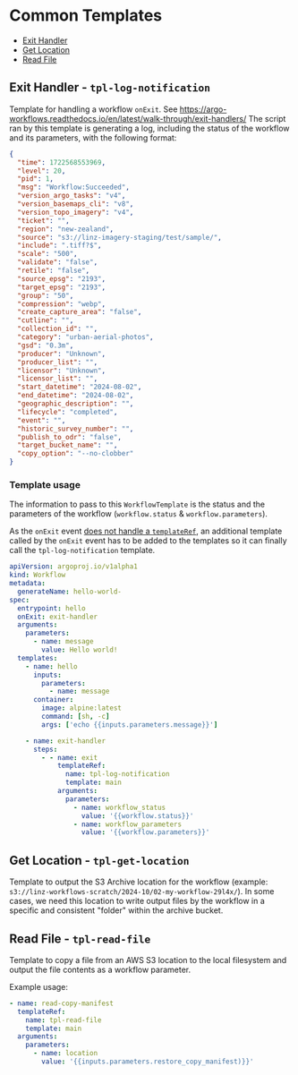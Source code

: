 # Common Templates

- [Exit Handler](##exit-handler---tpl-log-notification)
- [Get Location](##get-location---tpl-get-location)
- [Read File](##read-file---tpl-read-file)

## Exit Handler - `tpl-log-notification`

Template for handling a workflow `onExit`.
See <https://argo-workflows.readthedocs.io/en/latest/walk-through/exit-handlers/>
The script ran by this template is generating a log, including the status of the workflow and its parameters, with the following format:

```json
{
  "time": 1722568553969,
  "level": 20,
  "pid": 1,
  "msg": "Workflow:Succeeded",
  "version_argo_tasks": "v4",
  "version_basemaps_cli": "v8",
  "version_topo_imagery": "v4",
  "ticket": "",
  "region": "new-zealand",
  "source": "s3://linz-imagery-staging/test/sample/",
  "include": ".tiff?$",
  "scale": "500",
  "validate": "false",
  "retile": "false",
  "source_epsg": "2193",
  "target_epsg": "2193",
  "group": "50",
  "compression": "webp",
  "create_capture_area": "false",
  "cutline": "",
  "collection_id": "",
  "category": "urban-aerial-photos",
  "gsd": "0.3m",
  "producer": "Unknown",
  "producer_list": "",
  "licensor": "Unknown",
  "licensor_list": "",
  "start_datetime": "2024-08-02",
  "end_datetime": "2024-08-02",
  "geographic_description": "",
  "lifecycle": "completed",
  "event": "",
  "historic_survey_number": "",
  "publish_to_odr": "false",
  "target_bucket_name": "",
  "copy_option": "--no-clobber"
}
```

### Template usage

The information to pass to this `WorkflowTemplate` is the status and the parameters of the workflow (`workflow.status` & `workflow.parameters`).

As the `onExit` event [does not handle a `templateRef`](https://github.com/argoproj/argo-workflows/issues/3188),
an additional template called by the `onExit` event has to be added to the templates so it can finally call the `tpl-log-notification` template.

```yaml
apiVersion: argoproj.io/v1alpha1
kind: Workflow
metadata:
  generateName: hello-world-
spec:
  entrypoint: hello
  onExit: exit-handler
  arguments:
    parameters:
      - name: message
        value: Hello world!
  templates:
    - name: hello
      inputs:
        parameters:
          - name: message
      container:
        image: alpine:latest
        command: [sh, -c]
        args: ['echo {{inputs.parameters.message}}']

    - name: exit-handler
      steps:
        - - name: exit
            templateRef:
              name: tpl-log-notification
              template: main
            arguments:
              parameters:
                - name: workflow_status
                  value: '{{workflow.status}}'
                - name: workflow_parameters
                  value: '{{workflow.parameters}}'
```

## Get Location - `tpl-get-location`

Template to output the S3 Archive location for the workflow (example: `s3://linz-workflows-scratch/2024-10/02-my-workflow-29l4x/`).
In some cases, we need this location to write output files by the workflow in a specific and consistent "folder" within the archive bucket.

## Read File - `tpl-read-file`

Template to copy a file from an AWS S3 location to the local filesystem and output the file contents as a workflow parameter.

Example usage:

```yaml
- name: read-copy-manifest
  templateRef:
    name: tpl-read-file
    template: main
  arguments:
    parameters:
      - name: location
        value: '{{inputs.parameters.restore_copy_manifest)}}'
```
